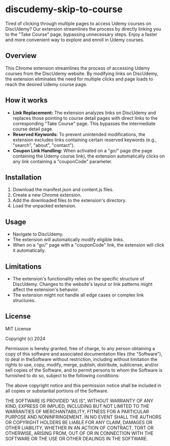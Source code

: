 # discudemy-skip-to-course
Tired of clicking through multiple pages to access Udemy courses on DiscUdemy?  Our extension streamlines the process by directly linking you to the "Take Course" page, bypassing unnecessary steps. Enjoy a faster and more convenient way to explore and enroll in Udemy courses.


## Overview

This Chrome extension streamlines the process of accessing Udemy courses from the DiscUdemy website. By modifying links on DiscUdemy, the extension eliminates the need for multiple clicks and page loads to reach the desired Udemy course page.

## How it works

- **Link Replacement:** The extension analyzes links on DiscUdemy and replaces those pointing to course detail pages with direct links to the corresponding "Take Course" page. This bypasses the intermediate course detail page.
- **Reserved Keywords:** To prevent unintended modifications, the extension excludes links containing certain reserved keywords (e.g., "search", "about", "contact").
- **Coupon Link Handling:** When activated on a "go/" page (the page containing the Udemy course link), the extension automatically clicks on any link containing a "couponCode" parameter.

## Installation

1. Download the manifest.json and content.js files.
2. Create a new Chrome extension.
3. Add the downloaded files to the extension's directory.
4. Load the unpacked extension.

## Usage

- Navigate to DiscUdemy.
- The extension will automatically modify eligible links.
- When on a "go/" page with a "couponCode" link, the extension will click it automatically.


## Limitations

- The extension's functionality relies on the specific structure of DiscUdemy. Changes to the website's layout or link patterns might affect the extension's behavior.
- The extension might not handle all edge cases or complex link structures.

## License
MIT License

Copyright (c) 2024

Permission is hereby granted, free of charge, to any person obtaining a copy
of this software and associated documentation files (the "Software"), to deal
in theSoftware without restriction, including without limitation the rights
to use, copy, modify, merge, publish, distribute, sublicense, and/or sell
copies of the Software, and to permit persons to whom the Software is
furnished to do so, subject to the following conditions:

The above copyright notice and this permission notice shall be included in all
copies or substantial portions of the Software.

THE SOFTWARE IS PROVIDED "AS IS", WITHOUT WARRANTY OF ANY KIND, EXPRESS OR
IMPLIED, INCLUDING BUT NOT LIMITED TO THE WARRANTIES OF MERCHANTABILITY,
FITNESS FOR A PARTICULAR PURPOSE AND NONINFRINGEMENT. IN NO EVENT SHALL THE
AUTHORS OR COPYRIGHT HOLDERS BE LIABLE FOR ANY CLAIM, DAMAGES OR OTHER
LIABILITY, WHETHER IN AN ACTION OF CONTRACT, TORT OR OTHERWISE, ARISING FROM,
OUT OF OR IN CONNECTION WITH THE SOFTWARE OR THE USE OR OTHER DEALINGS IN THE
SOFTWARE.

